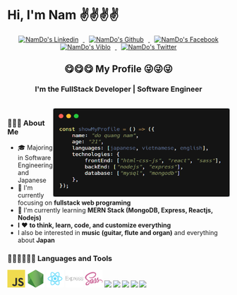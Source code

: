 # Hi, I'm Nam ✌✌✌✌

<div align="center">
<a href="https://github.com/namdo1012">
  <img alt="NamDo's Linkedin" width="35px" src="https://upload.wikimedia.org/wikipedia/commons/thumb/e/e9/Linkedin_icon.svg/768px-Linkedin_icon.svg.png" style="padding-left: 10px; padding-right: 10px"/>
</a>
<a href="https://github.com/namdo1012">
  <img alt="NamDo's Github" width="35px" src="https://encrypted-tbn0.gstatic.com/images?q=tbn%3AANd9GcQhLNmJkx-TnTTYZISbV7dZCMAxCPO_7fZEiA&usqp=CAU" style="padding-left: 10px; padding-right: 10px" />
</a>
<a href="https://www.facebook.com/namdo1012">
  <img alt="NamDo's Facebook" width="35px" src="https://image.flaticon.com/icons/png/512/124/124010.png" style="padding-left: 10px; padding-right: 10px"/>
</a>
<a href="https://medium.com/@ashwanisng">
  <img alt="NamDo's Viblo" width="35px" src="https://image.winudf.com/v2/image1/Y29tLmZyYW1naWEudmlibG8uYW5kcm9pZC5wcm9kX2ljb25fMTU1NDM1NDAxNF8wMjI/icon.png?w=170&fakeurl=1" style="padding-left: 10px; padding-right: 10px"/>
</a>
<a href="https://twitter.com/namdo1012">
  <img alt="NamDo's Twitter" width="35px" src="https://image.flaticon.com/icons/png/512/23/23681.png" style="padding-left: 10px; padding-right: 10px"/>
</a>
</div>

<h2 align="center"> 😋😋😋 My Profile 😜😜😜</h2>
<h3 align="center">  I'm the FullStack Developer | Software Engineer </h3>
</br>

<!-- <img align="right" width="400px" height="200px" alt="NamDo's Viblo" src="img/my-profile-img-main.png"/> -->
<img align="right" alt="NamDo's Viblo" width="400px" height="200px" src="https://github.com/namdo1012/namdo1012/blob/master/img/my-profile-img-main.png"/>

### 🚀🚀🚀 About Me

- 🎓 Majoring in Software Engineering and Japanese
- 👀 I'm currently focusing on **fullstack web programing**
- 🔭 I'm currently learning **MERN Stack (MongoDB, Express, Reactjs, Nodejs)**
- **I** ❤️ **to think, learn, code, and customize everything**
- I also be interested in **music (guitar, flute and organ)** and everything about **Japan**

### 🐱‍🏍🐱‍🏍🐱‍🏍 Languages and Tools

<code><img height="40" src="https://raw.githubusercontent.com/github/explore/80688e429a7d4ef2fca1e82350fe8e3517d3494d/topics/javascript/javascript.png"></code>
<code><img height="40" src="https://raw.githubusercontent.com/github/explore/80688e429a7d4ef2fca1e82350fe8e3517d3494d/topics/nodejs/nodejs.png"></code>
<code><img height="40" src="https://raw.githubusercontent.com/github/explore/80688e429a7d4ef2fca1e82350fe8e3517d3494d/topics/react/react.png"></code>
<code><img height="40" src="https://raw.githubusercontent.com/github/explore/80688e429a7d4ef2fca1e82350fe8e3517d3494d/topics/express/express.png"></code>
<code><img height="40" src="https://raw.githubusercontent.com/github/explore/80688e429a7d4ef2fca1e82350fe8e3517d3494d/topics/sass/sass.png"></code>
<code><img height="40" src="https://cdn.icon-icons.com/icons2/2107/PNG/512/file_type_pug_icon_130225.png"></code>
<code><img height="40" src="https://images-wixmp-ed30a86b8c4ca887773594c2.wixmp.com/f/217d5ea0-623d-40b1-9b31-027b904a5f15/ddjrgww-846ce429-3b0d-4ad8-bf6d-ac52dfe48201.png?token=eyJ0eXAiOiJKV1QiLCJhbGciOiJIUzI1NiJ9.eyJzdWIiOiJ1cm46YXBwOiIsImlzcyI6InVybjphcHA6Iiwib2JqIjpbW3sicGF0aCI6IlwvZlwvMjE3ZDVlYTAtNjIzZC00MGIxLTliMzEtMDI3YjkwNGE1ZjE1XC9kZGpyZ3d3LTg0NmNlNDI5LTNiMGQtNGFkOC1iZjZkLWFjNTJkZmU0ODIwMS5wbmcifV1dLCJhdWQiOlsidXJuOnNlcnZpY2U6ZmlsZS5kb3dubG9hZCJdfQ.ZkEnCXJtjhT0v0UEQF7_k0VfiSaIoZa-YlerQJG-CXw"></code>
<code><img height="40" src="https://avatars3.githubusercontent.com/u/684879?s=400&amp;v=4"></code>
<code><img height="40" src="https://www.iconfinder.com/data/icons/small-n-flat/24/terminal-512.png"></code>
<code><img height="40" src="https://user-images.githubusercontent.com/7853266/44114706-9c72dd08-9fd1-11e8-8d9d-6d9d651c75ad.png"></code>
